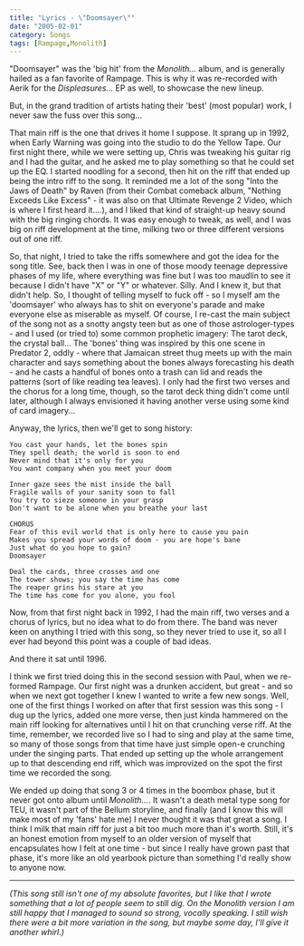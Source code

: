 ```yaml
---
title: "Lyrics - \"Doomsayer\""
date: "2005-02-01"
category: Songs
tags: [Rampage,Monolith]
---
```


"Doomsayer" was the 'big hit' from the *Monolith...* album, and is generally hailed as a fan favorite of Rampage. This is why it was re-recorded with Aerik for the *Displeasures...* EP as well, to showcase the new lineup.

But, in the grand tradition of artists hating their 'best' (most popular) work, I never saw the fuss over this song...

That main riff is the one that drives it home I suppose. It sprang up in 1992, when Early Warning was going into the studio to do the Yellow Tape. Our first night there, while we were setting up, Chris was tweaking his guitar rig and I had the guitar, and he asked me to play something so that he could set up the EQ. I started noodling for a second, then hit on the riff that ended up being the intro riff to the song. It reminded me a lot of the song "Into the Jaws of Death" by Raven (from their Combat comeback album, "Nothing Exceeds Like Excess" - it was also on that Ultimate Revenge 2 Video, which is where I first heard it....), and I liked that kind of straight-up heavy sound with the big ringing chords. It was easy enough to tweak, as well, and I was big on riff development at the time, milking two or three different versions out of one riff.

So, that night, I tried to take the riffs somewhere and got the idea for the song title. See, back then I was in one of those moody teenage depressive phases of my life, where everything was fine but I was too maudlin to see it because I didn't have "X" or "Y" or whatever. Silly. And I knew it, but that didn't help. So, I thought of telling myself to fuck off - so I myself am the 'doomsayer' who always has to shit on everyone's parade and make everyone else as miserable as myself. Of course, I re-cast the main subject of the song not as a snotty angsty teen but as one of those astrologer-types - and I used (or tried to) some common prophetic imagery: The tarot deck, the crystal ball... The 'bones' thing was inspired by this one scene in Predator 2, oddly - where that Jamaican street thug meets up with the main character and says something about the bones always forecasting his death - and he casts a handful of bones onto a trash can lid and reads the patterns (sort of like reading tea leaves). I only had the first two verses and the chorus for a long time, though, so the tarot deck thing didn't come until later, although I always envisioned it having another verse using some kind of card imagery...

Anyway, the lyrics, then we'll get to song history:

```
You cast your hands, let the bones spin
They spell death; the world is soon to end
Never mind that it's only for you
You want company when you meet your doom

Inner gaze sees the mist inside the ball
Fragile walls of your sanity soon to fall
You try to sieze someone in your grasp
Don't want to be alone when you breathe your last

CHORUS
Fear of this evil world that is only here to cause you pain
Makes you spread your words of doom - you are hope's bane
Just what do you hope to gain?
Doomsayer

Deal the cards, three crosses and one
The tower shows; you say the time has come
The reaper grins his stare at you
The time has come for you alone, you fool
```

Now, from that first night back in 1992, I had the main riff, two verses and a chorus of lyrics, but no idea what to do from there. The band was never keen on anything I tried with this song, so they never tried to use it, so all I ever had beyond this point was a couple of bad ideas.

And there it sat until 1996.

I think we first tried doing this in the second session with Paul, when we re-formed Rampage. Our first night was a drunken accident, but great - and so when we next got together I knew I wanted to write a few new songs. Well, one of the first things I worked on after that first session was this song - I dug up the lyrics, added one more verse, then just kinda hammered on the main riff looking for alternatives until I hit on that crunching verse riff. At the time, remember, we recorded live so I had to sing and play at the same time, so many of those songs from that time have just simple open-e crunching under the singing parts. That ended up setting up the whole arrangement up to that descending end riff, which was improvized on the spot the first time we recorded the song.

We ended up doing that song 3 or 4 times in the boombox phase, but it never got onto album until *Monolith...*. It wasn't a death metal type song for TEU, it wasn't part of the Bellum storyline, and finally (and I know this will make most of my 'fans' hate me) I never thought it was that great a song. I think I milk that main riff for just a bit too much more than it's worth. Still, it's an honest emotion from myself to an older version of myself that encapsulates how I felt at one time - but since I really have grown past that phase, it's more like an old yearbook picture than something I'd really show to anyone now.

***

*(This song still isn't one of my absolute favorites, but I like that I wrote something that a lot of people seem to still dig. On the Monolith version I am still happy that I managed to sound so strong, vocally speaking. I still wish there were a bit more variation in the song, but maybe some day, I'll give it another whirl.)*
